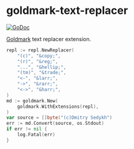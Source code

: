 # goldmark-text-replacer

[![GoDoc](https://godoc.org/github.com/mdigger/goldmark-text-replacer?status.svg)](https://godoc.org/github.com/mdigger/goldmark-text-replacer)

[Goldmark](https://github.com/yuin/goldmark) text replacer extension.

```go
repl := repl.NewReplacer(
    "(c)", "&copy;",
    "(r)", "&reg;",
    "...", "&hellip;",
    "(tm)", "&trade;",
    "<-", "&larr;",
    "->", "&rarr;",
    "<->", "&harr;",
)
md := goldmark.New(
    goldmark.WithExtensions(repl),
)
var source = []byte("(c)Dmitry Sedykh")
err := md.Convert(source, os.Stdout)
if err != nil {
    log.Fatal(err)
}
```
